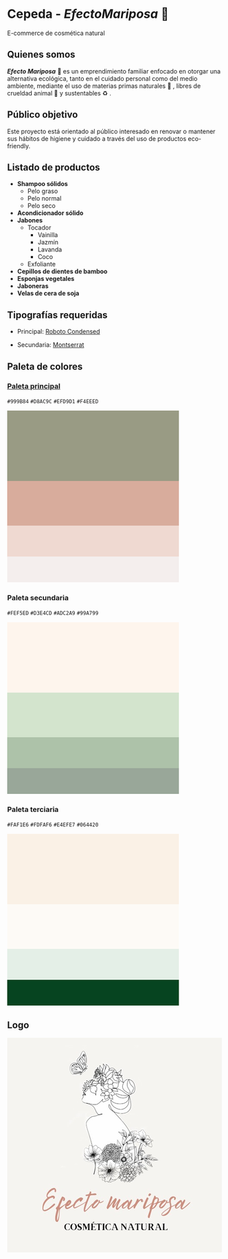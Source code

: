# Cepeda - ***EfectoMariposa*** :butterfly:
 E-commerce de cosmética natural

## Quienes somos
***Efecto Mariposa*** :butterfly: es un emprendimiento familiar enfocado en otorgar una alternativa ecológica, tanto en el cuidado personal como del medio ambiente, mediante el uso de materias primas naturales :herb: , libres de crueldad animal :rabbit: y sustentables :recycle: . 

## Público objetivo
Este proyecto está orientado al público interesado en renovar o mantener sus hábitos de higiene y cuidado a través del uso de productos eco-friendly.

## Listado de productos

- **Shampoo sólidos**
    - Pelo graso
    - Pelo normal
    - Pelo seco
- **Acondicionador sólido**
- **Jabones**
    - Tocador
        - Vainilla
        - Jazmín
        - Lavanda
        - Coco
    - Exfoliante
- **Cepillos de dientes de bamboo**
- **Esponjas vegetales**
- **Jaboneras**
- **Velas de cera de soja**

## Tipografías requeridas

- Principal: [Roboto Condensed](https://fonts.google.com/specimen/Roboto+Condensed?preview.text=Efecto%20Mariposa&preview.text_type=custom)

- Secundaria: [Montserrat](https://fonts.google.com/specimen/Montserrat?preview.text=Efecto%20Mariposa&preview.text_type=custom)

## Paleta de colores

### [Paleta principal](https://www.colorhunt.co/palette/999b84d8ac9cefd9d1f4eeed)

`#999B84` `#D8AC9C` `#EFD9D1` `#F4EEED`

![Principal](/PaletaPrincipal.png)

### Paleta secundaria

`#FEF5ED` `#D3E4CD` `#ADC2A9` `#99A799`

![Secundaria](/PaletaSecundaria.png)

### Paleta terciaria

`#FAF1E6` `#FDFAF6` `#E4EFE7` `#064420`

![Terciaria](/PaletaTerciaria.png)

## Logo

![Logo](/LogoEfctoMariposa.jpeg)
